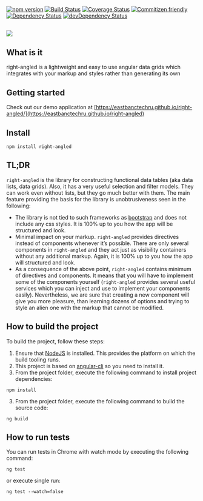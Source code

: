 [![npm version](https://badge.fury.io/js/right-angled.svg)](https://badge.fury.io/js/right-angled)
[![Build Status](https://travis-ci.org/eastbanctechru/right-angled.svg?branch=master)](https://travis-ci.org/eastbanctechru/right-angled)
[![Coverage Status](https://coveralls.io/repos/github/eastbanctechru/right-angled/badge.svg?branch=master)](https://coveralls.io/github/eastbanctechru/right-angled?branch=master)
[![Commitizen friendly](https://img.shields.io/badge/commitizen-friendly-brightgreen.svg)](http://commitizen.github.io/cz-cli/)
[![Dependency Status](https://david-dm.org/eastbanctechru/right-angled.svg)](https://david-dm.org/eastbanctechru/right-angled)
[![devDependency Status](https://david-dm.org/eastbanctechru/right-angled/dev-status.svg)](https://david-dm.org/eastbanctechru/right-angled?type=dev)

<div style="margin: 30px 0;">
   <a href="https://github.com/eastbanctechru/right-angled">
    <img src="https://raw.githubusercontent.com/eastbanctechru/right-angled/master/logo.png">
  </a>
</div>

## What is it

right-angled is a lightweight and easy to use angular data grids which integrates with your markup and styles rather than generating its own

## Getting started

Check out our demo application at [https://eastbanctechru.github.io/right-angled/](https://eastbanctechru.github.io/right-angled)

## Install

```shell
npm install right-angled
```

## TL;DR

`right-angled` is the library for constructing functional data tables (aka data lists, data grids).
Also, it has a very useful selection and filter models.
They can work even without lists, but they go much better with them. The main feature providing the basis for the library is unobtrusiveness seen in the following:

-   The library is not tied to such frameworks as [bootstrap](https://getbootstrap.com) and does not include any css styles. It is 100% up to you how the app will be structured and look.
-   Minimal impact on your markup. `right-angled` provides directives instead of components whenever it’s possible.
    There are only several components in `right-angled` and they act just as visibility containers without any additional markup.
    Again, it is 100% up to you how the app will structured and look.
-   As a consequence of the above point, `right-angled` contains minimum of directives and components.
    It means that you will have to implement some of the components yourself (`right-angled` provides several useful services which you can inject and use to implement your components easily).
    Nevertheless, we are sure that creating a new component will give you more pleasure, than learning dozens of options and trying to style an alien one with the markup that cannot be modified.

## How to build the project

To build the project, follow these steps:

1. Ensure that [NodeJS](http://nodejs.org/) is installed. This provides the platform on which the build tooling runs.
2. This project is based on [angular-cli](https://github.com/angular/angular-cli) so you need to install it.
3. From the project folder, execute the following command to install project dependencies:

```shell
npm install
```

3. From the project folder, execute the following command to build the source code:

```shell
ng build
```

## How to run tests

You can run tests in Chrome with watch mode by executing the following command:

```shell
ng test
```

or execute single run:

```shell
ng test --watch=false
```
